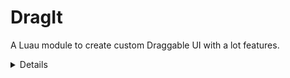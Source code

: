 # DragIt
A Luau module to create custom Draggable UI with a lot features.

<details> Features
1
</details>
